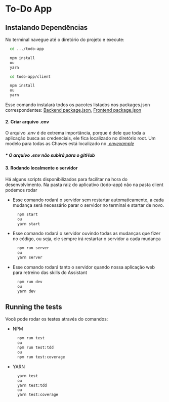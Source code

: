 # To-Do App

## Instalando Dependências

No terminal navegue até o diretório do projeto e execute:

```bash
  cd .../todo-app

  npm install
  ou
  yarn
```

```bash
  cd todo-app/client

  npm install
  ou
  yarn
```

Esse comando instalará todos os pacotes listados nos packages.json correspondentes: [Backend package.json](https://github.com/arthurgrigoletto/desafioEEL/blob/master/todo-app/package.json), [Frontend package.json](https://github.com/arthurgrigoletto/desafioEEL/blob/master/todo-app/client/package.json)

#### 2. Criar arquivo .env

O arquivo _.env_ é de extrema importância, porque é dele que toda a aplicação busca as credenciais, ele fica localizado no diretório root. Um modelo para todas as Chaves está localizado no _[.envexample](https://github.com/arthurgrigoletto/desafioEEL/blob/master/todo-app/.envexample)_

##### \* _O arquivo .env não subirá para o gitHub_

#### 3. Rodando localmente o servidor

Há alguns scripts disponibilizados para facilitar na hora do desenvolvimento. Na pasta raiz do aplicativo (todo-app) não na pasta client podemos rodar

- Esse comando rodará o servidor sem restartar automaticamente, a cada mudança será necessário parar o servidor no terminal e startar de novo.

  ```bash
    npm start
    ou
    yarn start
  ```

- Esse comando rodará o servidor ouvindo todas as mudanças que fizer no código, ou seja, ele sempre irá restartar o servidor a cada mudança

  ```bash
    npm run server
    ou
    yarn server
  ```

- Esse comando rodará tanto o servidor quando nossa aplicação web para retreino das skills do Assistant

  ```bash
    npm run dev
    ou
    yarn dev
  ```

## Running the tests

Você pode rodar os testes através do comandos:

- NPM

  ```bash
    npm run test
    ou
    npm run test:tdd
    ou
    npm run test:coverage
  ```

- YARN

  ```bash
    yarn test
    ou
    yarn test:tdd
    ou
    yarn test:coverage
  ```
